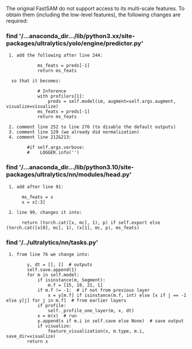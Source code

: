 The original FastSAM do not support access to its multi-scale features. To obtain them (including the low-level features),
the following changes are required:

### find '/...anaconda_dir.../lib/python3.xx/site-packages/ultralytics/yolo/engine/predictor.py'
     1. add the following after line 244:
```
            ms_feats = preds[-1]
            return ms_feats
```
        
      so that it becomes:
      
```   
            # Inference
            with profilers[1]:
                preds = self.model(im, augment=self.args.augment, visualize=visualize)
            ms_feats = preds[-1]
            return ms_feats
```
            
     2. comment line 252 to line 276 (to disable the default outputs)
     3. comment line 129 (we already did normalization)
     4. comment line 212&213:
     
```
        #if self.args.verbose:
        #    LOGGER.info('')
```
   
### find '/...anaconda_dir.../lib/python3.10/site-packages/ultralytics/nn/modules/head.py'
     1. add after line 91:   
```
      ms_feats = x
      x = x[:3]
```
      
     2. line 99, changes it into:
     
```
      return (torch.cat([x, mc], 1), p) if self.export else (torch.cat([x[0], mc], 1), (x[1], mc, p), ms_feats)
```

### find '/../ultralytics/nn/tasks.py'
     1. from line 76 we change into:

```
        y, dt = [], []  # outputs
        self.save.append(1)
        for m in self.model:
            if isinstance(m, Segment):
                m.f = [15, 18, 21, 1]
            if m.f != -1:  # if not from previous layer
                x = y[m.f] if isinstance(m.f, int) else [x if j == -1 else y[j] for j in m.f]  # from earlier layers
            if profile:
                self._profile_one_layer(m, x, dt)
            x = m(x)  # run
            y.append(x if m.i in self.save else None)  # save output
            if visualize:
                feature_visualization(x, m.type, m.i, save_dir=visualize)
        return x
```
